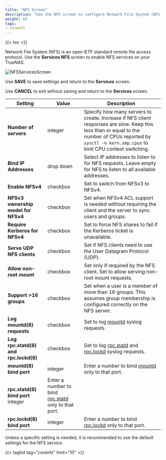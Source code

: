```yaml
---
title: "NFS Screen"
description: "Use the NFS screen to configure Network File System (NFS) on your TrueNAS"
weight: 60
tags:
- corenfs
---
```


{{< toc >}}

Network File System (NFS) is an open IETF standard remote file access protocol. Use the **Services NFS** screen to enable NFS services on your TrueNAS.

![NFSServicesScreen](/images/CORE/13.0/NFSServicesScreen.png "Services NFS Add")

Use **SAVE** to save settings and return to the **Services** screen.

Use **CANCEL** to exit without saving and return to the **Services** screen.

| Setting | Value | Description |
|---------|-------|-------------|
| **Number of servers** | integer | Specify how many servers to create. Increase if NFS client responses are slow. Keep this less than or equal to the number of CPUs reported by `sysctl -n kern.smp.cpus` to limit CPU context switching. |
| **Bind IP Addresses** | drop down | Select IP addresses to listen to for NFS requests. Leave empty for NFS to listen to all available addresses. |
| **Enable NFSv4** | checkbox  | Set to switch from NFSv3 to NFSv4.  |
| **NFSv3 ownership model for NFSv4** | checkbox  | Set when NFSv4 ACL support is needed without requiring the client and the server to sync users and groups. |
| **Require Kerberos for NFSv4** | checkbox  | Set to force NFS shares to fail if the Kerberos ticket is unavailable. |
| **Serve UDP NFS clients** | checkbox  | Set if NFS clients need to use the User Datagram Protocol (UDP). |
| **Allow non-root mount** | checkbox  | Set only if required by the NFS client. Set to allow serving non-root mount requests. |
| **Support >16 groups**  | checkbox  | Set when a user is a member of more than 16 groups. This assumes group membership is configured correctly on the NFS server. |
| **Log mountd(8) requests** | checkbox  | Set to log [mountd](https://www.freebsd.org/cgi/man.cgi?query=mountd) syslog requests. |
| **Log rpc.statd(8) and rpc.lockd(8)** | checkbox  | Set to log [rpc.statd](https://www.freebsd.org/cgi/man.cgi?query=rpc.statd) and [rpc.lockd](https://www.freebsd.org/cgi/man.cgi?query=rpc.lockd) syslog requests. |
| **mountd(8) bind port** | integer   | Enter a number to bind [mountd](https://www.freebsd.org/cgi/man.cgi?query=mountd) only to that port. |
| **rpc.statd(8) bind port**   integer   | Enter a number to bind [rpc.statd](https://www.freebsd.org/cgi/man.cgi?query=rpc.statd) only to that port. |
| **rpc.lockd(8) bind port** | integer   | Enter a number to bind [rpc.lockd](https://www.freebsd.org/cgi/man.cgi?query=rpc.lockd) only to that port. |

Unless a specific setting is needed, it is recommended to use the default settings for the NFS service.

{{< taglist tag="corenfs" limit="10" >}}